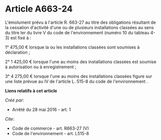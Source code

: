 # Article A663-24

L'émolument prévu à l'article R. 663-27 au titre des obligations résultant de la cessation d'activité d'une ou de plusieurs
installations classées au sens du titre Ier du livre V du code de l'environnement (numéro 10 du tableau 4-3) est fixé à : 

1° 475,00 € lorsque la ou les installations classées sont soumises à déclaration ; 

2° 1 425,00 € lorsque l'une au moins des installations classées est soumise à autorisation ou à enregistrement ; 

3° 4 275,00 € lorsque l'une au moins des installations classées figure sur une liste prévue au 
IV de l'article L. 515-8 du code de l'environnement
.

**Liens relatifs à cet article**

_Créé par_:

  - Arrêté du 28 mai 2016 - art. 1

_Cite_:

  - Code de commerce - art. R663-27 (V)
  - Code de l'environnement - art. L515-8
